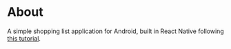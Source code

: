 # About

A simple shopping list application for Android, built in React Native following [this tutorial](https://www.youtube.com/watch?v=Hf4MJH0jDb4&t=459s).